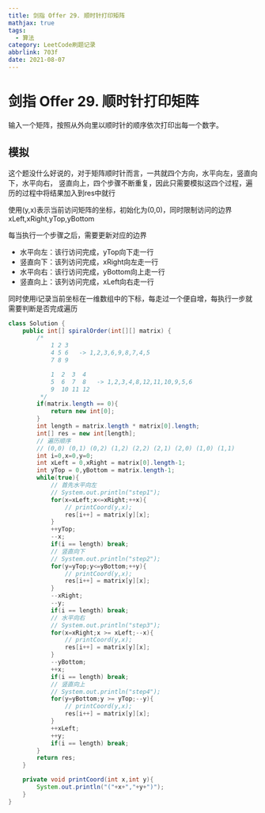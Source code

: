 ```yaml
---
title: 剑指 Offer 29. 顺时针打印矩阵
mathjax: true
tags:
  - 算法
category: LeetCode刷题记录
abbrlink: 703f
date: 2021-08-07
---
```

# 剑指 Offer 29. 顺时针打印矩阵

输入一个矩阵，按照从外向里以顺时针的顺序依次打印出每一个数字。

<!-- more -->

## 模拟

这个题没什么好说的，对于矩阵顺时针而言，一共就四个方向，水平向左，竖直向下，水平向右， 竖直向上，四个步骤不断重复，因此只需要模拟这四个过程，遍历的过程中将结果加入到res中就行

使用(y,x)表示当前访问矩阵的坐标，初始化为(0,0)，同时限制访问的边界 xLeft,xRight,yTop,yBottom

每当执行一个步骤之后，需要更新对应的边界

- 水平向左：该行访问完成，yTop向下走一行
- 竖直向下：该列访问完成，xRight向左走一行
- 水平向右：该行访问完成，yBottom向上走一行
- 竖直向上：该列访问完成，xLeft向右走一行

同时使用i记录当前坐标在一维数组中的下标，每走过一个便自增，每执行一步就需要判断是否完成遍历

```java
class Solution {
    public int[] spiralOrder(int[][] matrix) {
        /*
            1 2 3
            4 5 6   -> 1,2,3,6,9,8,7,4,5
            7 8 9

            1  2  3  4 
            5  6  7  8   -> 1,2,3,4,8,12,11,10,9,5,6
            9  10 11 12
         */
        if(matrix.length == 0){
            return new int[0];
        }
        int length = matrix.length * matrix[0].length;
        int[] res = new int[length];
        // 遍历顺序
        // (0,0) (0,1) (0,2) (1,2) (2,2) (2,1) (2,0) (1,0) (1,1)
        int i=0,x=0,y=0;
        int xLeft = 0,xRight = matrix[0].length-1;
        int yTop = 0,yBottom = matrix.length-1;
        while(true){
            // 首先水平向左
            // System.out.println("step1");
            for(x=xLeft;x<=xRight;++x){
                // printCoord(y,x);
                res[i++] = matrix[y][x]; 
            }
            ++yTop;
            --x;
            if(i == length) break;
            // 竖直向下
            // System.out.println("step2");
            for(y=yTop;y<=yBottom;++y){
                // printCoord(y,x);
                res[i++] = matrix[y][x];
            }
            --xRight;
            --y;
            if(i == length) break;
          	// 水平向右
            // System.out.println("step3");
            for(x=xRight;x >= xLeft;--x){
                // printCoord(y,x);
                res[i++] = matrix[y][x];
            }
            --yBottom;
            ++x;
            if(i == length) break;
          	// 竖直向上
            // System.out.println("step4");
            for(y=yBottom;y >= yTop;--y){
                // printCoord(y,x);
                res[i++] = matrix[y][x];
            }
            ++xLeft;
            ++y;
            if(i == length) break;
        }
        return res;
    }

    private void printCoord(int x,int y){
        System.out.println("("+x+","+y+")");
    }
}
```

